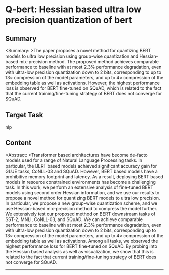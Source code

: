 # Q-bert: Hessian based ultra low precision quantization of bert

## Summary

<Summary: >The paper proposes a novel method for quantizing BERT models to ultra low precision using group-wise quantization and Hessian-based mix-precision method. The proposed method achieves comparable performance to baseline with at most 2.3% performance degradation, even with ultra-low precision quantization down to 2 bits, corresponding to up to 13× compression of the model parameters, and up to 4× compression of the embedding table as well as activations. However, the highest performance loss is observed for BERT fine-tuned on SQuAD, which is related to the fact that the current training/fine-tuning strategy of BERT does not converge for SQuAD.


## Target Task

nlp

## Content

<Abstract: >Transformer based architectures have become de-facto models used for a range of Natural Language Processing tasks. In particular, the BERT based models achieved significant accuracy gain for GLUE tasks, CoNLL-03 and SQuAD. However, BERT based models have a prohibitive memory footprint and latency. As a result, deploying BERT based models in resource constrained environments has become a challenging task. In this work, we perform an extensive analysis of fine-tuned BERT models using second order Hessian information, and we use our results to propose a novel method for quantizing BERT models to ultra low precision. In particular, we propose a new group-wise quantization scheme, and we use Hessian-based mix-precision method to compress the model further. We extensively test our proposed method on BERT downstream tasks of SST-2, MNLI, CoNLL-03, and SQuAD. We can achieve comparable performance to baseline with at most 2.3% performance degradation, even with ultra-low precision quantization down to 2 bits, corresponding up to 13× compression of the model parameters, and up to 4× compression of the embedding table as well as activations. Among all tasks, we observed the highest performance loss for BERT fine-tuned on SQuAD. By probing into the Hessian based analysis as well as visualization, we show that this is related to the fact that current training/fine-tuning strategy of BERT does not converge for SQuAD.



---

